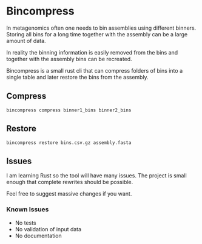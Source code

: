 # Bincompress

In metagenomics often one needs to bin assemblies using different binners.
Storing all bins for a long time together with the assembly can 
be a large amount of data.

In reality the binning information is easily removed from the bins and
together with the assembly bins can be recreated.

Bincompress is a small rust cli that can compress folders of bins
into a single table and later restore the bins from the assembly.


## Compress
```
bincompress compress binner1_bins binner2_bins
```

## Restore 
```
bincompress restore bins.csv.gz assembly.fasta 
```

## Issues

I am learning Rust so the tool will have many issues. 
The project is small enough that complete rewrites should be possible.

Feel free to suggest massive changes if you want.

### Known Issues
- No tests
- No validation of input data
- No documentation

